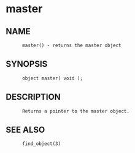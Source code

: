 # master
## NAME
          master() - returns the master object

## SYNOPSIS
          object master( void );

## DESCRIPTION
          Returns a pointer to the master object.

## SEE ALSO
          find_object(3)
